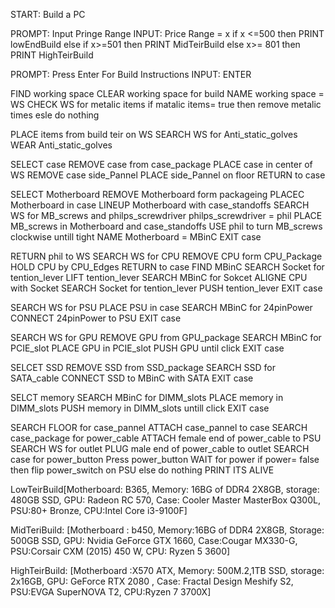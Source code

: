 START: Build a PC

PROMPT: Input Pringe Range
  INPUT: Price Range = x 
     if x <=500
      then PRINT lowEndBuild
      else if x>=501
        then PRINT MidTeirBuild
      else x>= 801
        then PRINT HighTeirBuild
 
 PROMPT: Press Enter For Build Instructions
  INPUT: ENTER
  
 FIND working space
 CLEAR working space for build 
 NAME working space = WS
 CHECK WS for metalic items
   if matalic items= true
    then remove metalic times
    esle do nothing
  
 PLACE items from build teir on WS
 SEARCH WS for Anti_static_golves
 WEAR Anti_static_golves
 
 SELECT case
 REMOVE case from case_package
 PLACE case in center of WS
 REMOVE case side_Pannel
 PLACE side_Pannel on floor
 RETURN to case
 
 SELECT Motherboard
 REMOVE Motherboard form packageing
 PLACEC Motherboard in case
 LINEUP Motherboard with case_standoffs
 SEARCH WS for MB_screws and philps_screwdriver
  philps_screwdriver = phil
 PLACE MB_screws in Motherboard and case_standoffs
 USE phil to turn MB_screws clockwise untill tight
 NAME Motherboard = MBinC
 EXIT case
 
 RETURN phil to WS
 SEARCH WS for CPU
 REMOVE CPU form CPU_Package
 HOLD CPU by CPU_Edges
 RETURN to case
 FIND MBinC
 SEARCH Socket for tention_lever
 LIFT tention_lever
 SEARCH MBinC for Sokcet
 ALIGNE CPU with Socket
 SEARCH Socket for tention_lever
 PUSH tention_lever
 EXIT case
 
 SEARCH WS for PSU 
 PLACE PSU in case
 SEARCH MBinC for 24pinPower
 CONNECT 24pinPower to PSU
 EXIT case
 
 SEARCH WS for GPU 
 REMOVE GPU from GPU_package
 SEARCH MBinC for PCIE_slot
 PLACE GPU in PCIE_slot
 PUSH GPU until click
 EXIT case
 
 SELCET SSD
  REMOVE SSD from SSD_package
  SEARCH SSD for SATA_cable
 CONNECT SSD to MBinC with SATA
 EXIT case
 
 SELCT memory
 SEARCH MBinC for DIMM_slots
 PLACE memory in DIMM_slots
 PUSH memory in DIMM_slots untill click
 EXIT case
 
 SEARCH FLOOR for case_pannel 
 ATTACH case_pannel to case
 SEARCH case_package for power_cable
 ATTACH female end of power_cable to PSU 
 SEARCH WS for outlet
 PLUG male end of power_cable to outlet
 SEARCH case for power_button
 Press power_button
 WAIT for power
  if power= false
  then flip power_switch on PSU
  else do nothing
 PRINT ITS ALIVE
 
 LowTeirBuild[Motherboard: B365,
               Memory: 16BG of DDR4 2X8GB,
               storage: 480GB SSD,
               GPU: Radeon RC 570,
               Case: Cooler Master MasterBox Q300L,
               PSU:80+ Bronze,
               CPU:Intel Core i3-9100F]

MidTeriBuild:  [Motherboard : b450,
               Memory:16BG of DDR4 2X8GB,
               Storage: 500GB SSD,
               GPU: Nvidia GeForce GTX 1660,
               Case:Cougar MX330-G,
               PSU:Corsair CXM (2015) 450 W,
               CPU: Ryzen 5 3600]

HighTeirBuild:  [Motherboard :X570 ATX,
               Memory: 500M.2,1TB SSD,
               storage: 2x16GB,
               GPU: GeForce RTX 2080 ,
               Case: Fractal Design Meshify S2,
               PSU:EVGA SuperNOVA T2,
               CPU:Ryzen 7 3700X]
    
  
